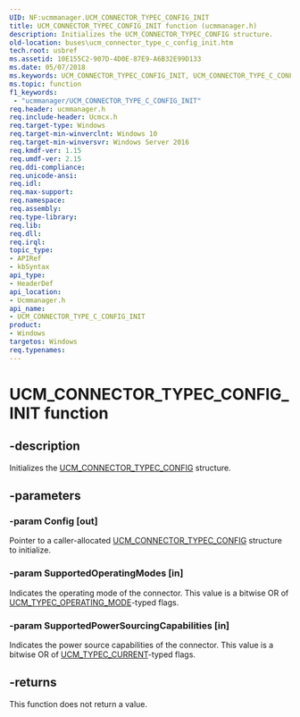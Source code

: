 ```yaml
---
UID: NF:ucmmanager.UCM_CONNECTOR_TYPEC_CONFIG_INIT
title: UCM_CONNECTOR_TYPEC_CONFIG_INIT function (ucmmanager.h)
description: Initializes the UCM_CONNECTOR_TYPEC_CONFIG structure.
old-location: buses\ucm_connector_type_c_config_init.htm
tech.root: usbref
ms.assetid: 10E155C2-907D-4D0E-87E9-A6B32E99D133
ms.date: 05/07/2018
ms.keywords: UCM_CONNECTOR_TYPEC_CONFIG_INIT, UCM_CONNECTOR_TYPE_C_CONFIG_INIT, UCM_CONNECTOR_TYPE_C_CONFIG_INIT function [Buses], buses.ucm_connector_type_c_config_init, ucmmanager/UCM_CONNECTOR_TYPE_C_CONFIG_INIT
ms.topic: function
f1_keywords:
 - "ucmmanager/UCM_CONNECTOR_TYPE_C_CONFIG_INIT"
req.header: ucmmanager.h
req.include-header: Ucmcx.h
req.target-type: Windows
req.target-min-winverclnt: Windows 10
req.target-min-winversvr: Windows Server 2016
req.kmdf-ver: 1.15
req.umdf-ver: 2.15
req.ddi-compliance: 
req.unicode-ansi: 
req.idl: 
req.max-support: 
req.namespace: 
req.assembly: 
req.type-library: 
req.lib: 
req.dll: 
req.irql: 
topic_type:
- APIRef
- kbSyntax
api_type:
- HeaderDef
api_location:
- Ucmmanager.h
api_name:
- UCM_CONNECTOR_TYPE_C_CONFIG_INIT
product:
- Windows
targetos: Windows
req.typenames: 
---
```


# UCM_CONNECTOR_TYPEC_CONFIG_INIT function


## -description


Initializes the <a href="https://docs.microsoft.com/windows-hardware/drivers/ddi/ucmmanager/ns-ucmmanager-_ucm_connector_typec_config">UCM_CONNECTOR_TYPEC_CONFIG</a> structure.


## -parameters




### -param Config [out]

Pointer to a caller-allocated <a href="https://docs.microsoft.com/windows-hardware/drivers/ddi/ucmmanager/ns-ucmmanager-_ucm_connector_typec_config">UCM_CONNECTOR_TYPEC_CONFIG</a> structure to initialize.


### -param SupportedOperatingModes [in]

Indicates the operating mode of the connector. This value is a bitwise OR of <a href="https://docs.microsoft.com/windows-hardware/drivers/ddi/ucmtypes/ne-ucmtypes-_ucm_typec_operating_mode">UCM_TYPEC_OPERATING_MODE</a>-typed flags.


### -param SupportedPowerSourcingCapabilities [in]

Indicates the power source capabilities of the connector. This value is a bitwise OR of <a href="https://docs.microsoft.com/windows-hardware/drivers/ddi/ucmtypes/ne-ucmtypes-_ucm_typec_current">UCM_TYPEC_CURRENT</a>-typed flags.


## -returns



This function does not return a value.



